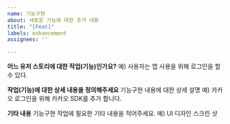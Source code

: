 ```yaml
---
name: 기능구현
about: 새로운 기능에 대한 추가 내용
title: "[Feat]"
labels: enhancement
assignees: ''

---
```


**어느 유저 스토리에 대한 작업(기능)인가요?**
예) 사용자는 앱 사용을 위해 로그인을 할 수 있다.

**작업(기능)에 대한 상세 내용을 정의해주세요**
기능구현 내용에 대한 상세 설명 예) 카카오 로그인을 위해 카카오 SDK를 추가 합니다.

**기타 내용**
기능구현 작업에 필요한 기타 내용을 적어주세요. 예) UI 디자인 스크린 샷
